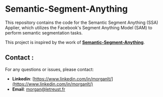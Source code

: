 
# Semantic-Segment-Anything

This repository contains the code for the Semantic Segment Anything (SSA) Applier, which utilizes the Facebook's Segment Anything Model (SAM) to perform semantic segmentation tasks.

This project is inspired by the work of [**Semantic-Segment-Anything**](https://github.com/fudan-zvg/Semantic-Segment-Anything).


## Contact :

For any questions or issues, please contact:
- **Linkedin**: [https://www.linkedin.com/in/morganlt/](https://www.linkedin.com/in/morganlt/)
- **Email**: [morgan@letreust.fr](mailto:morgan@letreust.fr)